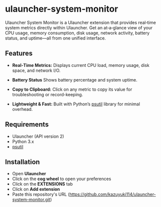 # ulauncher-system-monitor
Ulauncher System Monitor is a Ulauncher extension that provides real‑time system metrics directly within Ulauncher. Get an at‑a‑glance view of your CPU usage, memory consumption, disk usage, network activity, battery status, and uptime—all from one unified interface.

## Features

- **Real‑Time Metrics:**
  Displays current CPU load, memory usage, disk space, and network I/O.

- **Battery Status**
  Shows battery percentage and system uptime.

- **Copy to Clipboard:**
  Click on any metric to copy its value for troubleshooting or record-keeping.

- **Lightweight & Fast:**
  Built with Python’s [psutil](https://github.com/giampaolo/psutil) library for minimal overhead.

## Requirements

- Ulauncher (API version 2)
- Python 3.x
- [psutil](https://github.com/giampaolo/psutil)

## Installation

- Open **Ulauncher**
- Click on the **cog wheel** to open your preferences
- Click on the **EXTENSIONS** tab
- Click on **Add extension**
- Paste this repository's URL (https://github.com/kazuyuki114/ulauncher-system-monitor.git)

